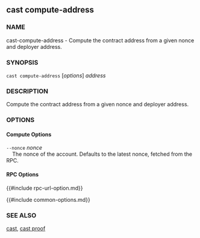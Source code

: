 ## cast compute-address

### NAME

cast-compute-address - Compute the contract address from a given nonce and deployer address.

### SYNOPSIS

``cast compute-address`` [*options*] *address*

### DESCRIPTION

Compute the contract address from a given nonce and deployer address.

### OPTIONS

#### Compute Options

`--nonce` *nonce*  
&nbsp;&nbsp;&nbsp;&nbsp;The nonce of the account. Defaults to the latest nonce, fetched from the RPC.

#### RPC Options

{{#include rpc-url-option.md}}

{{#include common-options.md}}

### SEE ALSO

[cast](./cast.md), [cast proof](./cast-proof.md)
